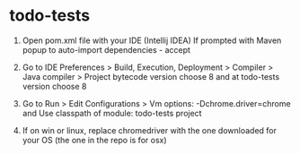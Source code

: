 # todo-tests

1. Open pom.xml file with your IDE (Intellij IDEA)
If prompted with Maven popup to auto-import dependencies - accept

2. Go to IDE Preferences > Build, Execution, Deployment > Compiler > Java compiler  > Project bytecode version choose 8 and at todo-tests version choose 8

3. Go to Run > Edit Configurations > Vm options: -Dchrome.driver=chrome and Use classpath of module: todo-tests project

4. If on win or linux, replace chromedriver with the one downloaded for your OS (the one in the repo is for osx)